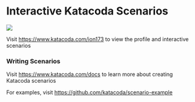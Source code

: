 # Interactive Katacoda Scenarios

[![](http://shields.katacoda.com/katacoda/ion173/count.svg)](https://www.katacoda.com/ion173 "Get your profile on Katacoda.com")

Visit https://www.katacoda.com/ion173 to view the profile and interactive scenarios

### Writing Scenarios
Visit https://www.katacoda.com/docs to learn more about creating Katacoda scenarios

For examples, visit https://github.com/katacoda/scenario-example
